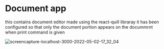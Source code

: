 # Document app
this contains document editor made using the react-quill libraray it has been configured so that only the document portion appears on the docummrnt when print command is given 

![screencapture-localhost-3000-2022-05-02-17_32_04](https://user-images.githubusercontent.com/93770002/166234115-e383f467-f99c-469a-a642-e8ba8ea78396.png)
